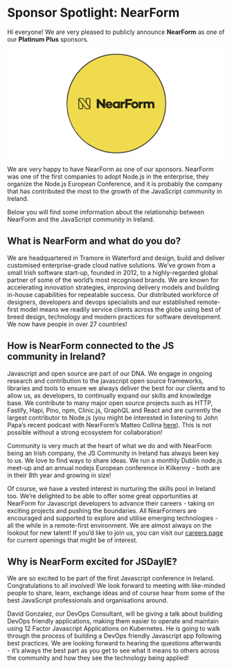 # Sponsor Spotlight: NearForm

Hi everyone! We are very pleased to publicly announce **NearForm** as one of our **Platinum Plus** sponsors.

![](/media/blog/blog_post_9.png)

We are very happy to have NearForm as one of our sponsors. NearForm was one of the first companies to adopt Node.js in the enterprise, they organize the Node.js European Conference, and it is probably the company that has contributed the most to the growth of the JavaScript community in Ireland.

Below you will find some imformation about the relationship between NearForm and the JavaScript community in Ireland.

## What is NearForm and what do you do?

We are headquartered in Tramore in Waterford and design, build and deliver customised enterprise-grade cloud native solutions. We’ve grown from a small Irish software start-up, founded in 2012, to a highly-regarded global partner of some of the world’s most recognised brands. We are known for accelerating innovation strategies, improving delivery models and building in-house capabilities for repeatable success. Our distributed workforce of designers, developers and devops specialists and our established remote-first model means we readily service clients across the globe using best of breed design, technology and modern practices for software development. We now have people in over 27 countries!

## How is NearForm connected to the JS community in Ireland?

Javascript and open source are part of our DNA. We engage in ongoing research and contribution to the javascript open source frameworks, libraries and tools to ensure we always deliver the best for our clients and to allow us, as developers, to continually expand our skills and knowledge base. We contribute to many major open source projects such as HTTP, Fastify, Hapi, Pino, npm, Clinic.js, GraphQL and React and are currently the largest contributor to Node.js (you might be interested in listening to John Papa’s recent podcast with NearForm’s Matteo Collina [here](https://realtalkjavascript.simplecast.fm/56c29daf)). This is not possible without a strong ecosystem for collaboration!

Community is very much at the heart of what we do and with NearForm being an Irish company, the JS Community in Ireland has always been key to us. We love to find ways to share ideas. We run a monthly Dublin node.js meet-up and an annual nodejs European conference in Kilkenny - both are in their 8th year and growing in size!

Of course, we have a vested interest in nurturing the skills pool in Ireland too. We’re delighted to be able to offer some great opportunities at NearForm for Javascript developers to advance their careers - taking on exciting projects and pushing the boundaries. All NearFormers are encouraged and supported to explore and utilise emerging technologies - all the while in a remote-first environment. We are almost always on the lookout for new talent! If you’d like to join us, you can visit our [careers page](https://www.nearform.com/careers/) for current openings that might be of interest.

## Why is NearForm excited for JSDayIE?

We are so excited to be part of the first Javascript conference in Ireland. Congratulations to all involved! We look forward to meeting with like-minded people to share, learn, exchange ideas and of course hear from some of the best JavaScript professionals and organisations around.

David Gonzalez, our DevOps Consultant, will be giving a talk about building DevOps friendly applications, making them easier to operate and maintain using 12 Factor Javascript Applications on Kubernetes. He is going to walk through the process of building a DevOps friendly Javascript app following best practices. We are looking forward to hearing the questions afterwards - it’s always the best part as you get to see what it means to others across the community and how they see the technology being applied!
